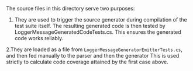 The source files in this directory serve two purposes:

1. They are used to trigger the source generator during compilation of the test suite itself. The resulting generated code
is then tested by LoggerMessageGeneratedCodeTests.cs. This ensures the generated code works reliably.

2.They are loaded as a file from `LoggerMessageGeneratorEmitterTests.cs`, and then fed manually to the parser and then the generator
This is used strictly to calculate code coverage attained by the first case above.
